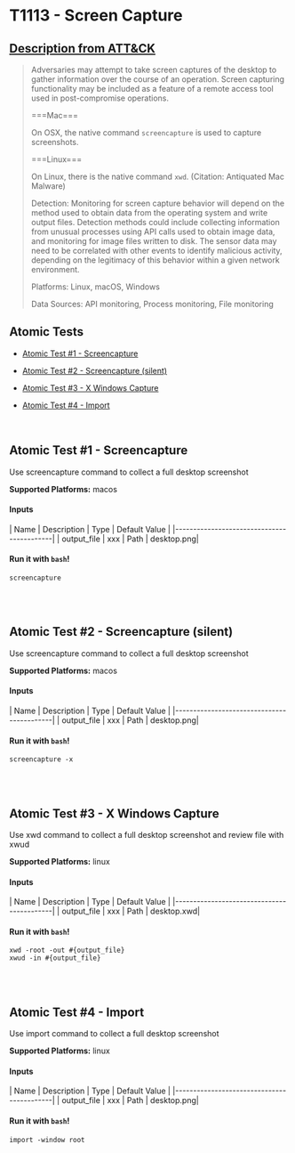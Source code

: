 #   T1113 - Screen Capture
## [Description from ATT&CK](https://attack.mitre.org/wiki/Technique/T1113)
<blockquote>Adversaries may attempt to take screen captures of the desktop to gather information over the course of an operation. Screen capturing functionality may be included as a feature of a remote access tool used in post-compromise operations.

===Mac===

On OSX, the native command <code>screencapture</code> is used to capture screenshots.

===Linux===

On Linux, there is the native command <code>xwd</code>. (Citation: Antiquated Mac Malware)

Detection: Monitoring for screen capture behavior will depend on the method used to obtain data from the operating system and write output files. Detection methods could include collecting information from unusual processes using API calls used to obtain image data, and monitoring for image files written to disk. The sensor data may need to be correlated with other events to identify malicious activity, depending on the legitimacy of this behavior within a given network environment.

Platforms: Linux, macOS, Windows

Data Sources: API monitoring, Process monitoring, File monitoring</blockquote>

## Atomic Tests

- [Atomic Test #1 - Screencapture](#atomic-test-1---screencapture)

- [Atomic Test #2 - Screencapture (silent)](#atomic-test-2---screencapture-silent)

- [Atomic Test #3 - X Windows Capture](#atomic-test-3---x-windows-capture)

- [Atomic Test #4 - Import](#atomic-test-4---import)


<br/>

## Atomic Test #1 - Screencapture
Use screencapture command to collect a full desktop screenshot

**Supported Platforms:** macos


#### Inputs
| Name | Description | Type | Default Value | 
|-------------------------------------------|
    | output_file | xxx
 | Path | desktop.png|

#### Run it with `bash`!
```
screencapture
```
<br/>
<br/>

## Atomic Test #2 - Screencapture (silent)
Use screencapture command to collect a full desktop screenshot

**Supported Platforms:** macos


#### Inputs
| Name | Description | Type | Default Value | 
|-------------------------------------------|
    | output_file | xxx
 | Path | desktop.png|

#### Run it with `bash`!
```
screencapture -x
```
<br/>
<br/>

## Atomic Test #3 - X Windows Capture
Use xwd command to collect a full desktop screenshot and review file with xwud

**Supported Platforms:** linux


#### Inputs
| Name | Description | Type | Default Value | 
|-------------------------------------------|
    | output_file | xxx
 | Path | desktop.xwd|

#### Run it with `bash`!
```
xwd -root -out #{output_file}
xwud -in #{output_file}

```
<br/>
<br/>

## Atomic Test #4 - Import
Use import command to collect a full desktop screenshot

**Supported Platforms:** linux


#### Inputs
| Name | Description | Type | Default Value | 
|-------------------------------------------|
    | output_file | xxx
 | Path | desktop.png|

#### Run it with `bash`!
```
import -window root
```
<br/>
